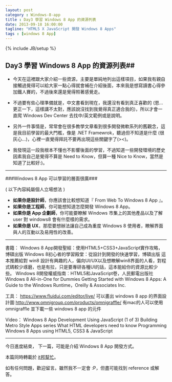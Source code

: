```yaml
---
layout: post
category : Windows-8-app
title : Day3 學習 Windows 8 App 的資源列表
date: 2013-09-18 16:00:00
tagline: "HTML5 X JavaScript 開發 Windows 8 Apps"
tags : [windows 8 App]
---
```

{% include JB/setup %}
## Day3 學習 Windows 8 App 的資源列表##

* 今天在這裡跟大家介紹一些資源，主要是單純地列出這樣項目，如果我有親自接觸過覺得可以給大家一點心得就會補在介紹後面，本來我是想寫讀書心得參加鐵人賽的，不過後來還是覺得照著感覺走。

* 不過要有些心理準備就是，中文書看到現在，我還沒有看到真正喜歡的 (恩…更正一下，這樣講不太對，應該說沒找到我覺得真正適合我的)，所以才會一直爬 Windows Dev Center 去找中/英文範例或是說明。

* 另外一件事情是，常常會在很多教學文章看到很多開發微軟系列的舊觀念，這是我目前學習的最大門檻，像是 .NET Framewrok，聽過但不知道是什麼 (很灰心...)，心裡一直覺得拜託不要再出現這些關鍵字了(><)。

* 我發現這一段我根本不懂也不影響後面的學習，不過知道一些開發環境的歷史因素我自己是覺得不算是 Need to Know，但算一種 Nice to Know，當然是知道了比較好:)。

---

###Windows 8 App 可以學習的層面很廣###

( 以下內容純屬個人立場想法 )

* __如果你是設計師__，你應該會比較想知道『 From Web To Windows 8 App 』。
* __如果你是工程師__，你可能想知道怎麼開發 Windows 8 App。
* __如果你是 App 企劃師__，你可能要瞭解 Windows 市集上的其他產品以及了解 user 對 windows8 會有什麼樣的需求。
* __如果你是 UX__，那麼要想辦法讓自己成為重度 Windows 8 使用者，瞭解界面與人的互動以及易用性的改善。

---

書籍：
Windows 8 App開發聖經：使用HTML5+CSS3+JavaScript實作攻略，博碩出版
Windows 8初心者的學習殿堂：從設計到開發的快速學習，博碩出版
這本推薦給對 win8 設計有興趣的人，偏向UI/UX以及想瞭解win8界面的人看，對程式碼較少琢磨，也是有拉，只是要專研各種UI的話，這本能給你的資源比較少些。
Windows 8開發權威指南︰HTML5和JavaScript卷，人民郵電出版社
Windows 8 All-in-One for Dummies
Getting Started with Windows 8 Apps: A Guide to the Windows Runtime，Oreilly & Associates Inc.

工具：
https://www.fluidui.com/editor/live/
可以畫出 windows 8  app 的界面設計圖
http://www.omnigroup.com/products/omnigraffle/
有mac的人可以使用 omnigraffle 並下載一些 windows 8 app 的元件

Video：
Windows 8 App Development Using JavaScript (1 of 3) 
Building Metro Style Apps series What HTML developers need to know
Programming Windows 8 Apps using HTML5, CSS3 & JavaScript



---


今日進度結束，
下一篇，可能是介紹 Windows 8 App 開發方式。

本篇同時轉載於 [it邦幫忙](http://ithelp.ithome.com.tw/question/10126693)。

如有任何問題，歡迎留言。雖然我不一定會 :P，但盡可能找到 reference 或解答。
